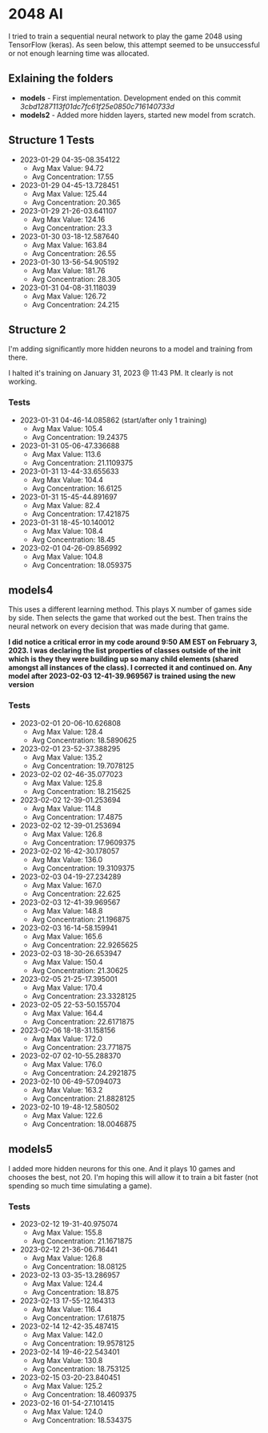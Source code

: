 # 2048 AI
I tried to train a sequential neural network to play the game 2048 using TensorFlow (keras). As seen below, this attempt seemed to be unsuccessful or not enough learning time was allocated.

## Exlaining the folders
- **models** - First implementation. Development ended on this commit *3cbd1287113f01dc7fc61f25e0850c716140733d*
- **models2** - Added more hidden layers, started new model from scratch.

## Structure 1 Tests
- 2023-01-29 04-35-08.354122
    - Avg Max Value: 94.72  
    - Avg Concentration: 17.55
- 2023-01-29 04-45-13.728451
    - Avg Max Value: 125.44  
    - Avg Concentration: 20.365
- 2023-01-29 21-26-03.641107
    - Avg Max Value: 124.16  
    - Avg Concentration: 23.3
- 2023-01-30 03-18-12.587640
    - Avg Max Value: 163.84  
    - Avg Concentration: 26.55
- 2023-01-30 13-56-54.905192
    - Avg Max Value: 181.76
    - Avg Concentration: 28.305
- 2023-01-31 04-08-31.118039
    - Avg Max Value: 126.72
    - Avg Concentration: 24.215

## Structure 2
I'm adding significantly more hidden neurons to a model and training from there. 

I halted it's training on January 31, 2023 @ 11:43 PM. It clearly is not working.

### Tests
- 2023-01-31 04-46-14.085862 (start/after only 1 training)
    - Avg Max Value: 105.4
    - Avg Concentration: 19.24375
- 2023-01-31 05-06-47.336688
    - Avg Max Value: 113.6
    - Avg Concentration: 21.1109375
- 2023-01-31 13-44-33.655633
    - Avg Max Value: 104.4
    - Avg Concentration: 16.6125
- 2023-01-31 15-45-44.891697
    - Avg Max Value: 82.4
    - Avg Concentration: 17.421875
- 2023-01-31 18-45-10.140012
    - Avg Max Value: 108.4
    - Avg Concentration: 18.45
- 2023-02-01 04-26-09.856992
    - Avg Max Value: 104.8
    - Avg Concentration: 18.059375

## models4
This uses a different learning method. This plays X number of games side by side. Then selects the game that worked out the best. Then trains the neural network on every decision that was made during that game.

**I did notice a critical error in my code around 9:50 AM EST on February 3, 2023. I was declaring the list properties of classes outside of the __init__ which is they they were building up so many child elements (shared amongst all instances of the class). I corrected it and continued on. Any model after 2023-02-03 12-41-39.969567 is trained using the new version**

### Tests
- 2023-02-01 20-06-10.626808
    - Avg Max Value: 128.4
    - Avg Concentration: 18.5890625
- 2023-02-01 23-52-37.388295
    - Avg Max Value: 135.2
    - Avg Concentration: 19.7078125
- 2023-02-02 02-46-35.077023
    - Avg Max Value: 125.8
    - Avg Concentration: 18.215625
- 2023-02-02 12-39-01.253694
    - Avg Max Value: 114.8
    - Avg Concentration: 17.4875
- 2023-02-02 12-39-01.253694
    - Avg Max Value: 126.8
    - Avg Concentration: 17.9609375
- 2023-02-02 16-42-30.178057
    - Avg Max Value: 136.0
    - Avg Concentration: 19.3109375
- 2023-02-03 04-19-27.234289
    - Avg Max Value: 167.0
    - Avg Concentration: 22.625
- 2023-02-03 12-41-39.969567
    - Avg Max Value: 148.8
    - Avg Concentration: 21.196875
- 2023-02-03 16-14-58.159941
    - Avg Max Value: 165.6
    - Avg Concentration: 22.9265625
- 2023-02-03 18-30-26.653947
    - Avg Max Value: 150.4
    - Avg Concentration: 21.30625
- 2023-02-05 21-25-17.395001
    - Avg Max Value: 170.4
    - Avg Concentration: 23.3328125
- 2023-02-05 22-53-50.155704
    - Avg Max Value: 164.4
    - Avg Concentration: 22.6171875
- 2023-02-06 18-18-31.158156
    - Avg Max Value: 172.0
    - Avg Concentration: 23.771875
- 2023-02-07 02-10-55.288370
    - Avg Max Value: 176.0
    - Avg Concentration: 24.2921875
- 2023-02-10 06-49-57.094073
    - Avg Max Value: 163.2
    - Avg Concentration: 21.8828125
- 2023-02-10 19-48-12.580502
    - Avg Max Value: 122.6
    - Avg Concentration: 18.0046875


## models5
I added more hidden neurons for this one. And it plays 10 games and chooses the best, not 20. I'm hoping this will allow it to train a bit faster (not spending so much time simulating a game).

### Tests
- 2023-02-12 19-31-40.975074
    - Avg Max Value: 155.8
    - Avg Concentration: 21.1671875
- 2023-02-12 21-36-06.716441
    - Avg Max Value: 126.8
    - Avg Concentration: 18.08125
- 2023-02-13 03-35-13.286957
    - Avg Max Value: 124.4
    - Avg Concentration: 18.875
- 2023-02-13 17-55-12.164313
    - Avg Max Value: 116.4
    - Avg Concentration: 17.61875
- 2023-02-14 12-42-35.487415
    - Avg Max Value: 142.0
    - Avg Concentration: 19.9578125
- 2023-02-14 19-46-22.543401
    - Avg Max Value: 130.8
    - Avg Concentration: 18.753125
- 2023-02-15 03-20-23.840451
    - Avg Max Value: 125.2
    - Avg Concentration: 18.4609375
- 2023-02-16 01-54-27.101415
    - Avg Max Value: 124.0
    - Avg Concentration: 18.534375
